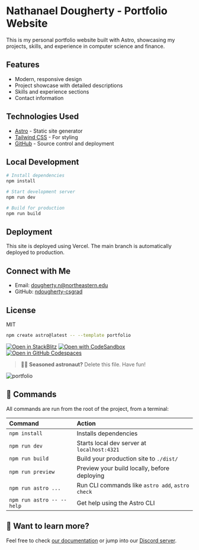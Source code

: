# Nathanael Dougherty - Portfolio Website

This is my personal portfolio website built with Astro, showcasing my projects, skills, and experience in computer science and finance.

## Features

- Modern, responsive design
- Project showcase with detailed descriptions
- Skills and experience sections
- Contact information

## Technologies Used

- [Astro](https://astro.build) - Static site generator
- [Tailwind CSS](https://tailwindcss.com) - For styling
- [GitHub](https://github.com) - Source control and deployment

## Local Development

```bash
# Install dependencies
npm install

# Start development server
npm run dev

# Build for production
npm run build
```

## Deployment

This site is deployed using Vercel. The main branch is automatically deployed to production.

## Connect with Me

- Email: dougherty.n@northeastern.edu
- GitHub: [ndougherty-csgrad](https://github.com/ndougherty-csgrad)

## License

MIT

```sh
npm create astro@latest -- --template portfolio
```

[![Open in StackBlitz](https://developer.stackblitz.com/img/open_in_stackblitz.svg)](https://stackblitz.com/github/withastro/astro/tree/latest/examples/portfolio)
[![Open with CodeSandbox](https://assets.codesandbox.io/github/button-edit-lime.svg)](https://codesandbox.io/p/sandbox/github/withastro/astro/tree/latest/examples/portfolio)
[![Open in GitHub Codespaces](https://github.com/codespaces/badge.svg)](https://codespaces.new/withastro/astro?devcontainer_path=.devcontainer/portfolio/devcontainer.json)

> 🧑‍🚀 **Seasoned astronaut?** Delete this file. Have fun!

![portfolio](https://user-images.githubusercontent.com/357379/210779178-a98f0fb7-6b1a-4068-894c-8e1403e26654.jpg)

## 🧞 Commands

All commands are run from the root of the project, from a terminal:

| Command                   | Action                                           |
| :------------------------ | :----------------------------------------------- |
| `npm install`             | Installs dependencies                            |
| `npm run dev`             | Starts local dev server at `localhost:4321`      |
| `npm run build`           | Build your production site to `./dist/`          |
| `npm run preview`         | Preview your build locally, before deploying     |
| `npm run astro ...`       | Run CLI commands like `astro add`, `astro check` |
| `npm run astro -- --help` | Get help using the Astro CLI                     |

## 👀 Want to learn more?

Feel free to check [our documentation](https://docs.astro.build) or jump into our [Discord server](https://astro.build/chat).
